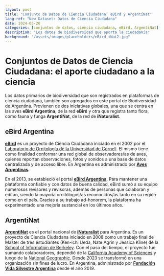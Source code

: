```yaml
---
layout: post
title: "Conjunto de Datos de Ciencia Ciudadana: eBird y ArgentiNat"
lang-ref: "New Dataset: Datos de Ciencia Ciudadana"
date: 2024-05-20
categories: [conjuntos de datos, ciencia ciudadana, eBird, ArgentiNat]
description: "Los datos de biodiversidad que aporta la ciudadanía"
background: "/assets/images/placeholders/eBird_iNat2.jpg"
---
```


# Conjuntos de Datos de Ciencia Ciudadana: el aporte ciudadano a la ciencia

Los datos primarios de biodiversidad que son registrados en plataformas de ciencia ciudadana, también son agregados en este portal de Biodiversidad de Argentina. Provienen de dos iniciativas globales, una que se centra en las aves **eBird Argentina**, de la red **eBird** y otra que registra tanto flora, como fauna y funga **ArgentiNat**, de la red de **iNaturalist**.

## eBird Argentina

[**eBird**](https://ebird.org/home) es un proyecto de Ciencia Ciudadana iniciado en el 2002 por el [Laboratorio de Ornitología de la Universidad de Cornell](https://www.birds.cornell.edu/home/). El mismo tiene como finalidad conformar una red global de observadores/as de aves, quienes reportan observaciones, fotos y sonidos a una base de datos centralizada y de acceso libre. En Argentina es administrado por [**Aves Argentinas**](https://www.avesargentinas.org.ar/).

En el 2013, se estableció el portal [**eBird Argentina**](https://ebird.org/home). Para mantener una plataforma confiable y con datos de buena calidad, eBird sumó a su equipo numerosos revisores y revisoras, además de personas que colaboran y editan, siendo la mayoría ornitólogos/as reconocidos/as tanto en su región como en el país. Gracias a su trabajo ad-honorem, la plataforma ha experimentado una mejoría sustancial en los últimos años.

## ArgentiNat

[**ArgentiNat**](https://ebird.org/home) es el portal nacional de [**iNaturalist**](https://www.inaturalist.org/) para Argentina. Es un proyecto de Ciencia Ciudadana iniciado en 2008 como un trabajo final de Master de tres estudiantes (Ken-ichi Ueda, Nate Agrin y Jessica Kline) de la [School of Information de Berkeley](https://www.ischool.berkeley.edu/). Con el paso del tiempo, el proyecto fue sumando colaboradores, dependió de la [California Academy of Sciences](https://www.calacademy.org/) y luego de la [National Geographic](https://www.nationalgeographic.org/society/). Desde 2023 se transformó en una organización sin fines de lucro. En Argentina, administrado por [**Fundación Vida Silvestre Argentina**](https://www.vidasilvestre.org.ar/) desde el año 2019. 


